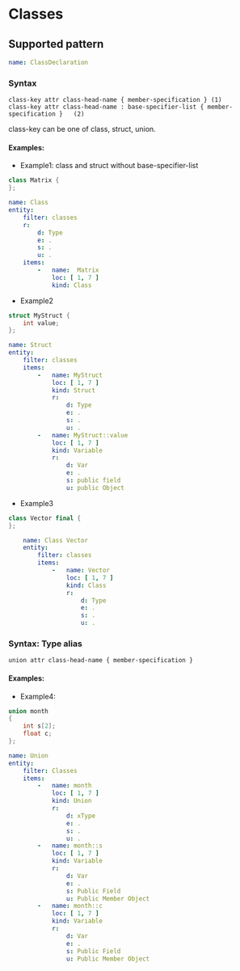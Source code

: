 # Classes

## Supported pattern
```yaml
name: ClassDeclaration
```
### Syntax
```text
class-key attr class-head-name { member-specification }	(1)	
class-key attr class-head-name : base-specifier-list { member-specification }	(2)	
```
class-key can be one of class, struct, union.


#### Examples: 

- Example1: class and struct without base-specifier-list
```cpp
class Matrix {
};
```

```yaml
name: Class
entity:
    filter: classes
    r:
        d: Type
        e: .
        s: .
        u: .
    items:
        -   name:  Matrix
            loc: [ 1, 7 ]
            kind: Class
```
- Example2
```cpp
struct MyStruct {
    int value;
};
```
```yaml
name: Struct
entity:
    filter: classes
    items:
        -   name: MyStruct
            loc: [ 1, 7 ]
            kind: Struct
            r:
                d: Type
                e: .
                s: .
                u: .
        -   name: MyStruct::value
            loc: [ 1, 7 ]
            kind: Variable
            r:
                d: Var
                e: .
                s: public field
                u: public Object
```

- Example3
```cpp
class Vector final {
};
```

```yaml
    name: Class Vector
    entity:
        filter: classes
        items:
            -   name: Vector
                loc: [ 1, 7 ]
                kind: Class
                r:
                    d: Type
                    e: .
                    s: .
                    u: .
```

### Syntax: Type alias
```text
union attr class-head-name { member-specification }		
```


#### Examples: 

- Example4:
```cpp
union month
{
    int s[2]; 
    float c;    
};  
```

```yaml
name: Union
entity:
    filter: Classes
    items:
        -   name: month
            loc: [ 1, 7 ]
            kind: Union
            r:
                d: xType
                e: .
                s: .
                u: .
        -   name: month::s
            loc: [ 1, 7 ]
            kind: Variable
            r:
                d: Var
                e: .
                s: Public Field
                u: Public Member Object
        -   name: month::c
            loc: [ 1, 7 ]
            kind: Variable
            r:
                d: Var
                e: .
                s: Public Field
                u: Public Member Object
```